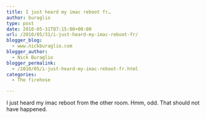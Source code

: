 ```yaml
---
title: I just heard my imac reboot fr…
author: buraglio
type: post
date: 2010-05-31T07:15:00+00:00
url: /2010/05/31/i-just-heard-my-imac-reboot-fr/
blogger_blog:
  - www.nickburaglio.com
blogger_author:
  - Nick Buraglio
blogger_permalink:
  - /2010/05/i-just-heard-my-imac-reboot-fr.html
categories:
  - The firehose

---
```

I just heard my imac reboot from the other room. Hmm, odd. That should not have happened.